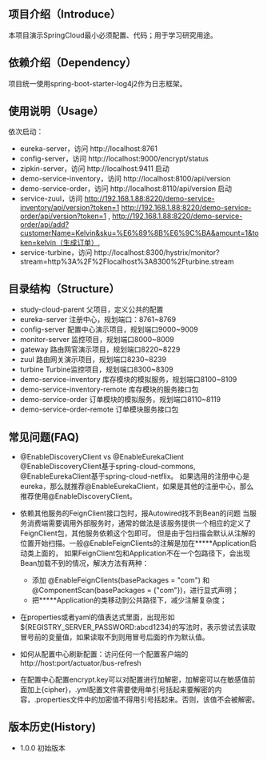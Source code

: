 ## 项目介绍（Introduce）
本项目演示SpringCloud最小必须配置、代码；用于学习研究用途。

## 依赖介绍（Dependency）
项目统一使用spring-boot-starter-log4j2作为日志框架。

## 使用说明（Usage）
依次启动：
- eureka-server，访问 http://localhost:8761
- config-server，访问 http://localhost:9000/encrypt/status
- zipkin-server，访问 http://localhost:9411
启动
- demo-service-inventory，访问 http://localhost:8100/api/version 
- demo-service-order，访问 http://localhost:8110/api/version
启动
- service-zuul，访问 http://192.168.1.88:8220/demo-service-inventory/api/version?token=1
                     http://192.168.1.88:8220/demo-service-order/api/version?token=1 ,
                     http://192.168.1.88:8220/demo-service-order/api/add?customerName=Kelvin&sku=%E6%89%8B%E6%9C%BA&amount=1&token=kelvin（生成订单）,
- service-turbine，访问 http://localhost:8300/hystrix/monitor?stream=http%3A%2F%2Flocalhost%3A8300%2Fturbine.stream


## 目录结构（Structure）
- study-cloud-parent 父项目，定义公共的配置
- eureka-server 注册中心，规划端口：8761~8769
- config-server 配置中心演示项目，规划端口9000~9009
- monitor-server 监控项目，规划端口8000~8009
- gateway 路由网官演示项目，规划端口8220~8229
- zuul 路由网关演示项目，规划端口8230~8239
- turbine Turbine监控项目，规划端口8300~8309
- demo-service-inventory 库存模块的模拟服务，规划端口8100~8109
- demo-service-inventory-remote 库存模块的服务接口包
- demo-service-order 订单模块的模拟服务，规划端口8110~8119
- demo-service-order-remote 订单模块服务接口包

## 常见问题(FAQ)
- @EnableDiscoveryClient vs @EnableEurekaClient
    @EnableDiscoveryClient基于spring-cloud-commons, @EnableEurekaClient基于spring-cloud-netflix。
    如果选用的注册中心是eureka，那么就推荐@EnableEurekaClient，如果是其他的注册中心，那么推荐使用@EnableDiscoveryClient。

- 依赖其他服务的FeignClient接口包时，报Autowired找不到Bean的问题
    当服务消费端需要调用外部服务时，通常的做法是该服务提供一个相应的定义了FeignClient包，其他服务依赖这个包即可。
    但是由于包扫描会默认从注解的位置开始扫描。一般@EnableFeignClients的注解是加在*****Application启动类上面的，
    如果FeignClient包和Application不在一个包路径下，会出现Bean加载不到的情况，解决方法有两种：
    * 添加 @EnableFeignClients(basePackages = "com") 和 @ComponentScan(basePackages = {"com"})，进行显式声明；
    * 把*****Application的类移动到公共路径下，减少注解复杂度；

- 在properties或者yaml的值表达式里面，出现形如${REGISTRY_SERVER_PASSWORD:abcd1234}的写法时，表示尝试去读取冒号前的变量值，如果读取不到则用冒号后面的作为默认值。

- 如何从配置中心刷新配置：访问任何一个配置客户端的 http://host:port/actuator/bus-refresh

- 在配置中心配置encrypt.key可以对配置进行加解密，加解密可以在敏感值前面加上{cipher}，.yml配置文件需要使用单引号括起来要解密的内容，.properties文件中的加密值不得用引号括起来。否则，该值不会被解密。

## 版本历史(History)
+ 1.0.0 初始版本